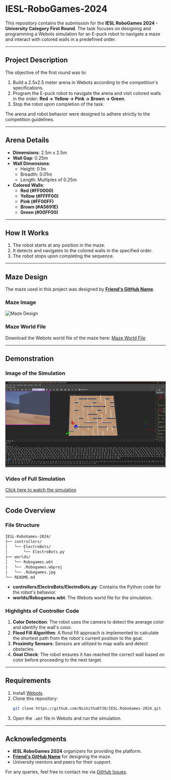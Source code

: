 # IESL-RoboGames-2024

This repository contains the submission for the **IESL RoboGames 2024 - University Category First Round**. The task focuses on designing and programming a Webots simulation for an E-puck robot to navigate a maze and interact with colored walls in a predefined order.

---

## Project Description

The objective of the first round was to:

1. Build a 2.5x2.5 meter arena in Webots according to the competition's specifications.
2. Program the E-puck robot to navigate the arena and visit colored walls in the order:
   **Red → Yellow → Pink → Brown → Green**.
3. Stop the robot upon completion of the task.

The arena and robot behavior were designed to adhere strictly to the competition guidelines.

---

## Arena Details

- **Dimensions**: 2.5m x 2.5m
- **Wall Gap**: 0.25m
- **Wall Dimensions**:
  - Height: 0.1m
  - Breadth: 0.01m
  - Length: Multiples of 0.25m
- **Colored Walls**:
  - **Red (#FF0000)**
  - **Yellow (#FFFF00)**
  - **Pink (#FF00FF)**
  - **Brown (#A5691E)**
  - **Green (#00FF00)**

---

## How It Works

1. The robot starts at any position in the maze.
2. It detects and navigates to the colored walls in the specified order.
3. The robot stops upon completing the sequence.

---

## Maze Design

The maze used in this project was designed by **[Friend's GitHub Name](https://github.com/FriendsGitHubProfile)**.

### Maze Image

![Maze Design](https://your-image-link.com)

### Maze World File

Download the Webots world file of the maze here: [Maze World File](https://your-maze-world-link.com)

---

## Demonstration

### Image of the Simulation

![Webots Simulation](https://github.com/Nishitha0730/IESL-RoboGames-2024/blob/main/First%20Round/ElectroBots.png)

### Video of Full Simulation

[Click here to watch the simulation](https://1drv.ms/v/c/66efd464b4ddcd14/EQJkU4Rn0iZAtjbNSy9vMhcBhon2ZhFBdb3_L9B-IZXYNQ?e=gV7gZM)

---

## Code Overview

### File Structure

```
IESL-RoboGames-2024/
├── controllers/
│   └── ElectroBots/
│       └── ElectroBots.py
├── worlds/
│   └── Robogames.wbt
|   └── .Robogames.wbproj
|   └── .Robogames.jpg
└── README.md
```

- **controllers/ElectroBots/ElectroBots.py**: Contains the Python code for the robot's behavior.
- **worlds/Robogames.wbt**: The Webots world file for the simulation.

### Highlights of Controller Code

1. **Color Detection**: The robot uses the camera to detect the average color and identify the wall's color.
2. **Flood Fill Algorithm**: A flood fill approach is implemented to calculate the shortest path from the robot's current position to the goal.
3. **Proximity Sensors**: Sensors are utilized to map walls and detect obstacles.
4. **Goal Check**: The robot ensures it has reached the correct wall based on color before proceeding to the next target.

---

## Requirements

1. Install [Webots](https://cyberbotics.com/).
2. Clone this repository:
   ```bash
   git clone https://github.com/Nishitha0730/IESL-RoboGames-2024.git
   ```
3. Open the `.wbt` file in Webots and run the simulation.

---


## Acknowledgments

- **IESL RoboGames 2024** organizers for providing the platform.
- **[Friend's GitHub Name](https://github.com/FriendsGitHubProfile)** for designing the maze.
- University mentors and peers for their support.

For any queries, feel free to contact me via [GitHub Issues](https://github.com/Nishitha0730/IESL-RoboGames-2024/issues).
